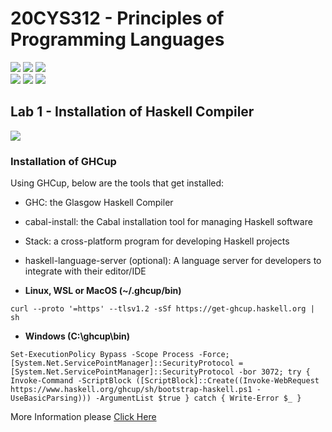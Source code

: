 # 20CYS312 - Principles of Programming Languages
![](https://img.shields.io/badge/Batch-21CYS-lightgreen) ![](https://img.shields.io/badge/UG-blue) ![](https://img.shields.io/badge/Subject-PPL-blue) <br/>
![](https://img.shields.io/badge/Lecture-2-orange) ![](https://img.shields.io/badge/Practical-3-orange) ![](https://img.shields.io/badge/Credits-3-orange)

## Lab 1 - Installation of Haskell Compiler
![](https://img.shields.io/badge/-23rd_Jan-orange)

### Installation of GHCup

Using GHCup, below are the tools that get installed:
- GHC: the Glasgow Haskell Compiler
- cabal-install: the Cabal installation tool for managing Haskell software
- Stack: a cross-platform program for developing Haskell projects
- haskell-language-server (optional): A language server for developers to integrate with their editor/IDE

- **Linux, WSL or MacOS (~/.ghcup/bin)**

```
curl --proto '=https' --tlsv1.2 -sSf https://get-ghcup.haskell.org | sh
```

- **Windows (C:\ghcup\bin)**

```
Set-ExecutionPolicy Bypass -Scope Process -Force;[System.Net.ServicePointManager]::SecurityProtocol = [System.Net.ServicePointManager]::SecurityProtocol -bor 3072; try { Invoke-Command -ScriptBlock ([ScriptBlock]::Create((Invoke-WebRequest https://www.haskell.org/ghcup/sh/bootstrap-haskell.ps1 -UseBasicParsing))) -ArgumentList $true } catch { Write-Error $_ }
```
More Information please [Click Here](https://www.haskell.org/ghcup/install/)
